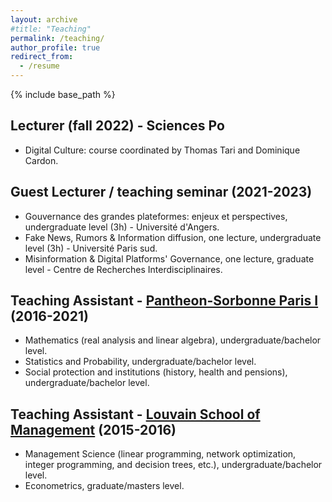 ```yaml
---
layout: archive
#title: "Teaching"
permalink: /teaching/
author_profile: true
redirect_from:
  - /resume
---
```


{% include base_path %}

Lecturer (fall 2022) - Sciences Po
---

* Digital Culture: course coordinated by Thomas Tari and Dominique Cardon. 

Guest Lecturer / teaching seminar (2021-2023)
---

* Gouvernance des grandes plateformes: enjeux et perspectives, undergraduate level (3h) - Université d'Angers.
* Fake News, Rumors & Information diffusion, one lecture, undergraduate level (3h) - Université Paris sud.
* Misinformation & Digital Platforms' Governance, one lecture, graduate level - Centre de Recherches Interdisciplinaires. 


Teaching Assistant - [Pantheon-Sorbonne Paris I](http://www.pantheonsorbonne.fr/) (2016-2021)
---

* Mathematics (real analysis and linear algebra), undergraduate/bachelor level.
* Statistics and Probability, undergraduate/bachelor level.
* Social protection and institutions (history, health and pensions), undergraduate/bachelor level.

Teaching Assistant - [Louvain School of Management](https://uclouvain.be/fr/facultes/lsm) (2015-2016)
---

* Management Science (linear programming, network optimization, integer programming, and decision trees, etc.), undergraduate/bachelor level.
* Econometrics, graduate/masters level.

